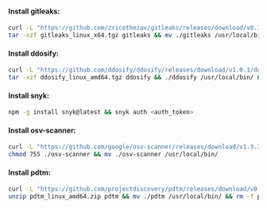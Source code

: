 #### Install gitleaks:
```bash
curl -L "https://github.com/zricethezav/gitleaks/releases/download/v8.16.4/gitleaks_8.16.4_linux_x64.tar.gz" -o gitleaks_linux_x64.tgz && \
tar -xzf gitleaks_linux_x64.tgz gitleaks && mv ./gitleaks /usr/local/bin/ && rm -f gitleaks_linux_x64.tgz
```

#### Install ddosify:
```bash
curl -L "https://github.com/ddosify/ddosify/releases/download/v1.0.1/ddosify_1.0.1_linux_amd64.tar.gz" -o ddosify_linux_amd64.tgz && \
tar -xzf ddosify_linux_amd64.tgz ddosify && ./ddosify /usr/local/bin/ && rm -f ddosify_linux_amd64.tgz
```

#### Install snyk:
```bash
npm -g install snyk@latest && snyk auth <auth_token>
```

#### Install osv-scanner:
```bash
curl -L "https://github.com/google/osv-scanner/releases/download/v1.3.3/osv-scanner_1.3.3_linux_amd64" -o osv-scanner && \
chmod 755 ./osv-scanner && mv ./osv-scanner /usr/local/bin/
```

#### Install pdtm:
```bash
curl -L "https://github.com/projectdiscovery/pdtm/releases/download/v0.0.7/pdtm_0.0.7_linux_amd64.zip" -o pdtm_linux_amd64.zip && \
unzip pdtm_linux_amd64.zip pdtm && mv ./pdtm /usr/local/bin/ && rm -f pdtm_linux_amd64.zip
```
